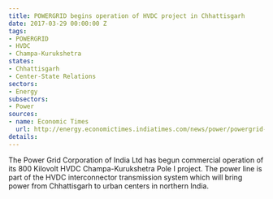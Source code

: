 ```yaml
---
title: POWERGRID begins operation of HVDC project in Chhattisgarh
date: 2017-03-29 00:00:00 Z
tags:
- POWERGRID
- HVDC
- Champa-Kurukshetra
states:
- Chhattisgarh
- Center-State Relations
sectors:
- Energy
subsectors:
- Power
sources:
- name: Economic Times
  url: http://energy.economictimes.indiatimes.com/news/power/powergrid-corporation-commissions-rs-6300-crore-transmission-project-in-chhattisgarh/57809530
details: 
---
```


The Power Grid Corporation of India Ltd has begun commercial operation of its 800 Kilovolt HVDC Champa-Kurukshetra Pole I project. The power line is part of the HVDC interconnector transmission system which will bring power from Chhattisgarh to urban centers in northern India.
